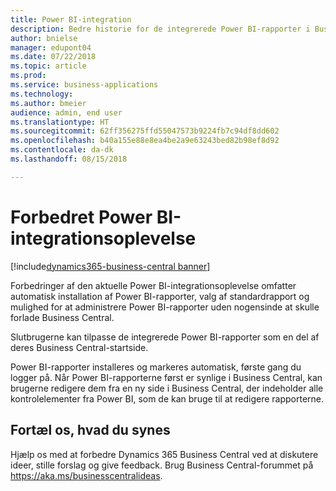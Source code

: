 ```yaml
---
title: Power BI-integration
description: Bedre historie for de integrerede Power BI-rapporter i Business Central.
author: bnielse
manager: edupont04
ms.date: 07/22/2018
ms.topic: article
ms.prod: 
ms.service: business-applications
ms.technology: 
ms.author: bmeier
audience: admin, end user
ms.translationtype: HT
ms.sourcegitcommit: 62ff356275ffd55047573b9224fb7c94df8dd602
ms.openlocfilehash: b40a155e88e8ea4be2a9e63243bed82b98ef8d92
ms.contentlocale: da-dk
ms.lasthandoff: 08/15/2018

---
```


# <a name="enhanced-power-bi-embed-experience"></a>Forbedret Power BI-integrationsoplevelse

[!include[dynamics365-business-central banner](../includes/dynamics365-business-central.md)]



Forbedringer af den aktuelle Power BI-integrationsoplevelse omfatter automatisk installation af Power BI-rapporter, valg af standardrapport og mulighed for at administrere Power BI-rapporter uden nogensinde at skulle forlade Business Central.

Slutbrugerne kan tilpasse de integrerede Power BI-rapporter som en del af deres Business Central-startside.  

Power BI-rapporter installeres og markeres automatisk, første gang du logger på. Når Power BI-rapporterne først er synlige i Business Central, kan brugerne redigere dem fra en ny side i Business Central, der indeholder alle kontrolelementer fra Power BI, som de kan bruge til at redigere rapporterne.

<!--
### Who uses this feature
End users, admins
## Status
### Availability
Cloud, On-premises, Hybrid
### Regional availability
No regional restrictions. All Dynamics 365 Business Central supported markets.
-->

## <a name="tell-us-what-you-think"></a>Fortæl os, hvad du synes
Hjælp os med at forbedre Dynamics 365 Business Central ved at diskutere ideer, stille forslag og give feedback. Brug Business Central-forummet på https://aka.ms/businesscentralideas.

